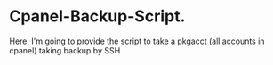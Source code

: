 # Cpanel-Backup-Script.
Here, I'm going to provide the script to take a pkgacct (all accounts in cpanel) taking backup by SSH
